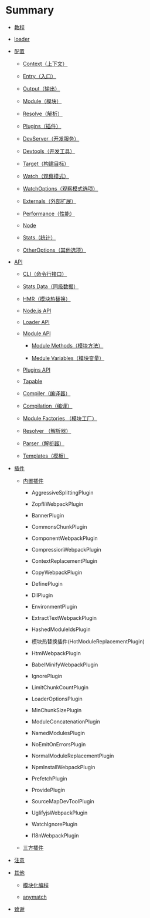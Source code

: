 # Summary

* [教程](/Guide/README.md)

* [loader](loaders/README.md)

* [配置](/configuration/README.md)

  * [Context（上下文）](configuration/context.md)
  * [Entry（入口）](configuration/entry.md)
  * [Output（输出）](configuration/output.md)
  * [Module（模块）](/configuration/module.md)
  * [Resolve（解析）](/configuration/resolve.md)

  * [Plugins（插件）](configuration/plugins.md)

  * [DevServer（开发服务）](configuration/devServer.md)

  * [Devtools（开发工具）](/configuration/devtools.md)

  * [Target（构建目标）](configuration/target.md)

  * [Watch（观察模式）](configuration/watch.md)

  * [WatchOptions（观察模式选项）](configuration/watchOptions.md)

  * [Externals（外部扩展）](configuration/externals.md)

  * [Performance（性能）](configuration/performance.md)

  * [Node](configuration/node.md)

  * [Stats（统计）](//configuration/stats.md)

  * [OtherOptions（其他选项）](configuration/otherOptions.md)

* [API](/API/README.md)

  * [CLI（命令行接口）](//API/CLI.md)
  * [Stats Data（同级数据）](/API/StatsData.md)
  * [HMR（模块热替换）](/API/HMR.md)
  * [Node.js API](/API/API-Node.md)
  * [Loader API](/API/API-Loader.md)

  * [Module API](##)

    * [Module Methods（模块方法）](/API/ModuleMethods.md)

    * [Medule Variables（模块变量）](/API/ModuleVariables.md)

  * [Plugins API](/API/API-Plugins.md)

  * [Tapable](/API/API-Tapable.md)

  * [Compiler（编译器）](/API/API-Compiler.md)

  * [Compilation（编译）](/API/API-Compilation.md)

  * [Module Factories （模块工厂）](/API/ModuleFactories.md)

  * [Resolver （解析器）](/API/API-Resolver.md)

  * [Parser（解析器）](/API/API-Parser.md)

  * [Templates（模板）](/API/API-Templates.md)

* [插件](/Plugins/README.md)
  * [内置插件](/Plugins/internal/README.md)
    * AggressiveSplittingPlugin

    * ZopfliWebpackPlugin
    * BannerPlugin
    * CommonsChunkPlugin
    * ComponentWebpackPlugin
    * CompressionWebpackPlugin
    * ContextReplacementPlugin
    * CopyWebpackPlugin
    * DefinePlugin
    * DllPlugin
    * EnvironmentPlugin
    * ExtractTextWebpackPlugin
    * HashedModuleIdsPlugin
    * 模块热替换插件\(HotModuleReplacementPlugin\)
    * HtmlWebpackPlugin
    * BabelMinifyWebpackPlugin
    * IgnorePlugin
    * LimitChunkCountPlugin
    * LoaderOptionsPlugin
    * MinChunkSizePlugin
    * ModuleConcatenationPlugin
    * NamedModulesPlugin
    * NoEmitOnErrorsPlugin
    * NormalModuleReplacementPlugin
    * NpmInstallWebpackPlugin
    * PrefetchPlugin
    * ProvidePlugin
    * SourceMapDevToolPlugin
    * UglifyjsWebpackPlugin
    * WatchIgnorePlugin
    * I18nWebpackPlugin

  * [三方插件](/Plugins/third-party/README.md)

* [注意](Note.md)

* [其他](/Others/README.md)

  * [模块化编程](/Others/Modular-programming.md)

  * [anymatch](/Others/anymatch.md)

* [致谢](/thanks.md)



